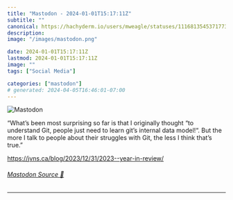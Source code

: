 ```yaml
---
title: "Mastodon - 2024-01-01T15:17:11Z"
subtitle: ""
canonical: https://hachyderm.io/users/mweagle/statuses/111681354537177333
description:
image: "/images/mastodon.png"

date: 2024-01-01T15:17:11Z
lastmod: 2024-01-01T15:17:11Z
image: ""
tags: ["Social Media"]

categories: ["mastodon"]
# generated: 2024-04-05T16:46:01-07:00
---
```

![Mastodon](/images/mastodon.png)

<p>“What’s been most surprising so far is that I originally thought “to understand Git, people just need to learn git’s internal data model!“. But the more I talk to people about their struggles with Git, the less I think that’s true.”</p><p><a href="https://jvns.ca/blog/2023/12/31/2023--year-in-review/" target="_blank" rel="nofollow noopener noreferrer" translate="no"><span class="invisible">https://</span><span class="ellipsis">jvns.ca/blog/2023/12/31/2023--</span><span class="invisible">year-in-review/</span></a></p>


###### [Mastodon Source 🐘](https://hachyderm.io/@mweagle/111681354537177333)

___
